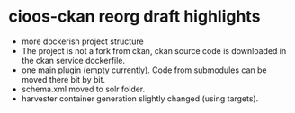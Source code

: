 # cioos-ckan reorg draft highlights

- more dockerish project structure
- The project is not a fork from ckan, ckan source code is downloaded in the ckan service dockerfile.
- one main plugin (empty currently). Code from submodules can be moved there bit by bit.
- schema.xml moved to solr folder.
- harvester container generation slightly changed (using targets).
